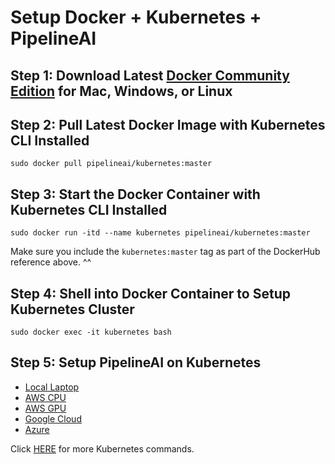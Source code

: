 # Setup Docker + Kubernetes + PipelineAI

## Step 1:  Download Latest [Docker Community Edition](https://www.docker.com/community-edition) for Mac, Windows, or Linux

## Step 2:  Pull Latest Docker Image with Kubernetes CLI Installed
```
sudo docker pull pipelineai/kubernetes:master
```

## Step 3:  Start the Docker Container with Kubernetes CLI Installed
```
sudo docker run -itd --name kubernetes pipelineai/kubernetes:master
```
Make sure you include the `kubernetes:master` tag as part of the DockerHub reference above. ^^

## Step 4:  Shell into Docker Container to Setup Kubernetes Cluster
```
sudo docker exec -it kubernetes bash
```

## Step 5:  Setup PipelineAI on Kubernetes
* [Local Laptop](deploy/local.md)
* [AWS CPU](deploy/aws-cpu.md)
* [AWS GPU](deploy/aws-gpu.md)
* [Google Cloud](deploy/google.md)
* [Azure](deploy/azure.md)

Click [HERE](deploy/kubernetes-commands.md) for more Kubernetes commands.
